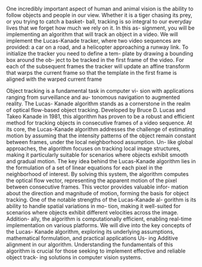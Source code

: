 One incredibly important aspect of human and animal vision is the ability to follow objects and people in our view. Whether it is a tiger chasing its prey, or you trying to catch a basket- ball, tracking is so integral to our everyday lives that we forget how much we rely on it. In this as- signment, you will be implementing an algorithm that will track an object in a video. We will implement the Lucas-Kanade tracker, where two video sequences are provided: a car on a road, and a helicopter approaching a runway link. To initialize the tracker you need to define a tem- plate by drawing a bounding box around the ob- ject to be tracked in the first frame of the video. For each of the subsequent frames the tracker will update an affine transform that warps the current frame so that the template in the first frame is aligned with the warped current frame

Object tracking is a fundamental task in computer vi- sion with applications ranging from surveillance and au- tonomous navigation to augmented reality. The Lucas- Kanade algorithm stands as a cornerstone in the realm of optical flow-based object tracking. Developed by Bruce D. Lucas and Takeo Kanade in 1981, this algorithm has proven to be a robust and efficient method for tracking objects in consecutive frames of a video sequence.
At its core, the Lucas-Kanade algorithm addresses the challenge of estimating motion by assuming that the intensity patterns of the object remain constant between frames, under the local neighborhood assumption. Un- like global approaches, the algorithm focuses on tracking local image structures, making it particularly suitable for scenarios where objects exhibit smooth and gradual motion.
The key idea behind the Lucas-Kanade algorithm lies in the formulation of a set of linear equations for each pixel in the neighborhood of interest. By solving this system, the algorithm computes the optical flow vector, representing the apparent motion of the pixel between consecutive frames. This vector provides valuable infor- mation about the direction and magnitude of motion, forming the basis for object tracking.
One of the notable strengths of the Lucas-Kanade al- gorithm is its ability to handle spatial variations in mo- tion, making it well-suited for scenarios where objects exhibit different velocities across the image. Addition- ally, the algorithm is computationally efficient, enabling real-time implementation on various platforms.
We will dive into the key concepts of the Lucas- Kanade algorithm, exploring its underlying assumptions, mathematical formulation, and practical applications Us- ing Additive alignment in our algorithm. Understanding the fundamentals of this algorithm is crucial for those seeking to implement effective and reliable object track- ing solutions in computer vision systems.
